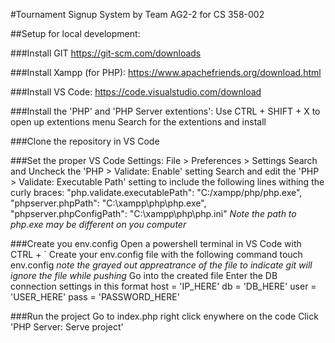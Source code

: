 #Tournament Signup System by Team AG2-2 for CS 358-002

##Setup for local development:

  ###Install GIT
    https://git-scm.com/downloads

  ###Install Xampp (for PHP):
    https://www.apachefriends.org/download.html
    
  ###Install VS Code:
    https://code.visualstudio.com/download
    
  ###Install the 'PHP' and 'PHP Server extentions':
    Use CTRL + SHIFT + X to open up extentions menu
    Search for the extentions and install

  ###Clone the repository in VS Code

  ###Set the proper VS Code Settings:
    File > Preferences > Settings
    Search and Uncheck the 'PHP > Validate: Enable' setting
    Search and edit the 'PHP > Validate: Executable Path' setting to include the following lines withing the curly braces: 
      "php.validate.executablePath": "C:/xampp/php/php.exe",
      "phpserver.phpPath": "C:\\xampp\\php\\php.exe",
      "phpserver.phpConfigPath": "C:\\xampp\\php\\php.ini"
    *Note the path to php.exe may be different on you computer*

  ###Create you env.config
    Open a powershell terminal in VS Code with CTRL + `
    Create your env.config file with the following command
      touch env.config
    *note the grayed out appreatrance of the file to indicate git will ignore the file while pushing*
    Go into the created file
    Enter the DB connection settings in this format
      host = 'IP_HERE'
      db = 'DB_HERE'
      user = 'USER_HERE'
      pass = 'PASSWORD_HERE'

  ###Run the project
    Go to index.php
    right click enywhere on the code
    Click 'PHP Server: Serve project'
